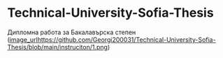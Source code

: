 # Technical-University-Sofia-Thesis
Дипломна работа за Бакалавърска степен
([image_url](https://github.com/Georgi200031/Technical-University-Sofia-Thesis/blob/main/instruciton/1.png)https://github.com/Georgi200031/Technical-University-Sofia-Thesis/blob/main/instruciton/1.png)

